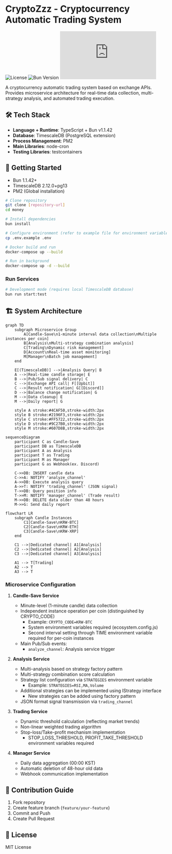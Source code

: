 # CryptoZzz - Cryptocurrency Automatic Trading System

![License](https://img.shields.io/badge/license-MIT-blue)
![Bun Version](https://img.shields.io/badge/Bun-v1.1.42-ff69b4)
![한국어로된 문서 보기](https://github.com/limcpf/CryptoZzz/blob/main/README.ko.md)

A cryptocurrency automatic trading system based on exchange APIs. Provides microservice architecture for real-time data collection, multi-strategy analysis, and automated trading execution.

## 🛠 Tech Stack
- **Language + Runtime**: TypeScript + Bun v1.1.42
- **Database**: TimescaleDB (PostgreSQL extension)
- **Process Management**: PM2
- **Main Libraries**: node-cron
- **Testing Libraries**: testcontainers

## 🚀 Getting Started
- Bun 1.1.42+
- TimescaleDB 2.12.0+pg13
- PM2 (Global installation)

```bash
# Clone repository
git clone [repository-url]
cd money

# Install dependencies
bun install

# Configure environment (refer to example file for environment variables)
cp .env.example .env

# Docker build and run
docker-compose up --build

# Run in background
docker-compose up -d --build
```

### Run Services
```bash
# Development mode (requires local TimescaleDB database)
bun run start:test
```

## 🏗 System Architecture

```mermaid
graph TD
    subgraph Microservice Group
        A[Candle-Save\n1-minute interval data collection\nMultiple instances per coin]
        B[Analysis\nMulti-strategy combination analysis]
        C[Trading\nDynamic risk management]
        D[Account\nReal-time asset monitoring]
        M[Manager\nBatch job management]
    end

    E[(TimescaleDB)] -->|Analysis Query| B
    A -->|Real-time candle storage| E
    B -->|Pub/Sub signal delivery| C
    C -->|Exchange API call| F[[Upbit]]
    C -->|Result notification| G[[Discord]]
    D -->|Balance change notification| G
    M -->|Data cleanup| E
    M -->|Daily report| G

    style A stroke:#4CAF50,stroke-width:2px
    style B stroke:#2196F3,stroke-width:2px
    style C stroke:#FF5722,stroke-width:2px
    style D stroke:#9C27B0,stroke-width:2px
    style M stroke:#607D8B,stroke-width:2px
```

```mermaid
sequenceDiagram
    participant C as Candle-Save
    participant DB as TimescaleDB
    participant A as Analysis
    participant T as Trading
    participant M as Manager
    participant G as Webhook(ex. Discord)
    
    C->>DB: INSERT candle data
    C->>A: NOTIFY 'analyze_channel'
    A->>DB: Execute analysis query
    A->>T: NOTIFY 'trading_channel' (JSON signal)
    T->>DB: Query position info
    T->>M: NOTIFY 'manager_channel' (Trade result)
    M->>DB: DELETE data older than 48 hours
    M->>G: Send daily report
```
```mermaid
flowchart LR
    subgraph Candle Instances
        C1[Candle-Save\nKRW-BTC]
        C2[Candle-Save\nKRW-ETH]
        C3[Candle-Save\nKRW-XRP]
    end
    
    C1 -->|Dedicated channel| A1[Analysis]
    C2 -->|Dedicated channel| A2[Analysis] 
    C3 -->|Dedicated channel| A3[Analysis]
    
    A1 --> T[Trading]
    A2 --> T
    A3 --> T
```

### Microservice Configuration
1. **Candle-Save Service**
   - Minute-level (1-minute candle) data collection
   - Independent instance operation per coin (distinguished by CRYPTO_CODE)
     - Example: `CRYPTO_CODE=KRW-BTC`
     - System environment variables required (ecosystem.config.js)
     - Second interval setting through TIME environment variable required for per-coin instances
   - Main Pub/Sub events:
     - `analyze_channel`: Analysis service trigger

2. **Analysis Service**
   - Multi-analysis based on strategy factory pattern
   - Multi-strategy combination score calculation
   - Strategy list configuration via `STRATEGIES` environment variable
     - Example: `STRATEGIES=RSI,MA,Volume`
   - Additional strategies can be implemented using IStrategy interface
     - New strategies can be added using factory pattern
   - JSON format signal transmission via `trading_channel`

3. **Trading Service**
   - Dynamic threshold calculation (reflecting market trends)
   - Non-linear weighted trading algorithm
   - Stop-loss/Take-profit mechanism implementation
     - STOP_LOSS_THRESHOLD, PROFIT_TAKE_THRESHOLD environment variables required

4. **Manager Service**
   - Daily data aggregation (00:00 KST)
   - Automatic deletion of 48-hour old data
   - Webhook communication implementation

## 🤝 Contribution Guide
1. Fork repository
2. Create feature branch (`feature/your-feature`)
3. Commit and Push
4. Create Pull Request

## 📄 License
MIT License
